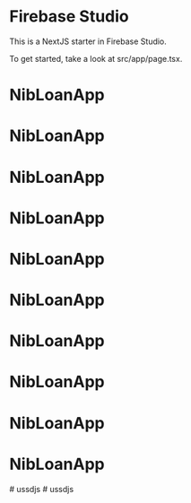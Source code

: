 # Firebase Studio

This is a NextJS starter in Firebase Studio.

To get started, take a look at src/app/page.tsx.
# NibLoanApp
# NibLoanApp
# NibLoanApp
# NibLoanApp
# NibLoanApp
# NibLoanApp
# NibLoanApp
# NibLoanApp
# NibLoanApp
# NibLoanApp
#   u s s d j s  
 #   u s s d j s  
 